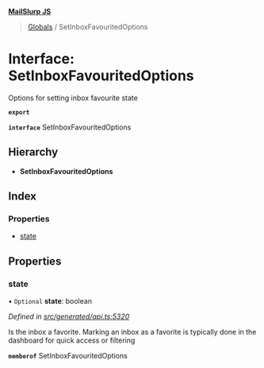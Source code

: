**[MailSlurp JS](../README.md)**

> [Globals](../README.md) / SetInboxFavouritedOptions

# Interface: SetInboxFavouritedOptions

Options for setting inbox favourite state

**`export`** 

**`interface`** SetInboxFavouritedOptions

## Hierarchy

* **SetInboxFavouritedOptions**

## Index

### Properties

* [state](setinboxfavouritedoptions.md#state)

## Properties

### state

• `Optional` **state**: boolean

*Defined in [src/generated/api.ts:5320](https://github.com/mailslurp/mailslurp-client/blob/c5e5f20/src/generated/api.ts#L5320)*

Is the inbox a favorite. Marking an inbox as a favorite is typically done in the dashboard for quick access or filtering

**`memberof`** SetInboxFavouritedOptions
